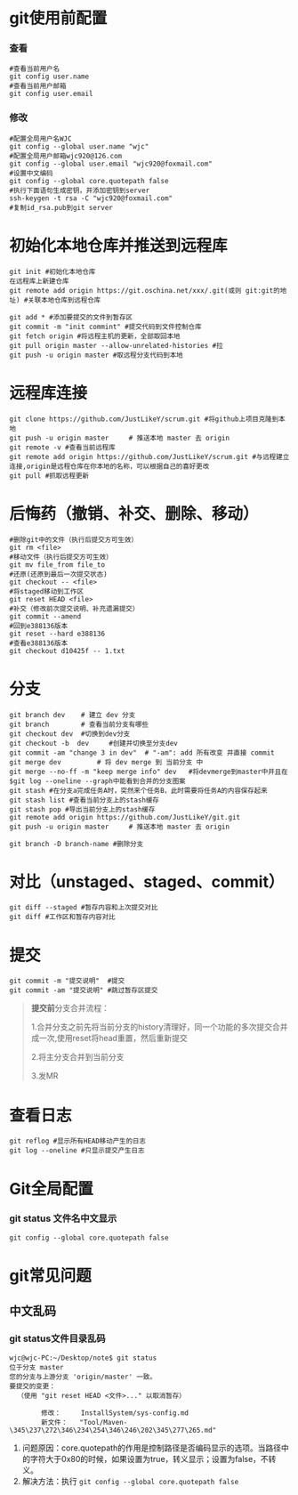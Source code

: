 # git使用前配置

### 查看

```shell
#查看当前用户名
git config user.name
#查看当前用户邮箱
git config user.email
```

### 修改

```shell
#配置全局用户名WJC
git config --global user.name "wjc"
#配置全局用户邮箱wjc920@126.com
git config --global user.email "wjc920@foxmail.com"
#设置中文编码
git config --global core.quotepath false
#执行下面语句生成密钥，并添加密钥到server
ssh-keygen -t rsa -C "wjc920@foxmail.com" 
#复制id_rsa.pub到git server
```

# 初始化本地仓库并推送到远程库

```shell
git init #初始化本地仓库
在远程库上新建仓库
git remote add origin https://git.oschina.net/xxx/.git(或则 git:git的地址) #关联本地仓库到远程仓库

git add * #添加要提交的文件到暂存区
git commit -m "init commint" #提交代码到文件控制仓库
git fetch origin #将远程主机的更新，全部取回本地 
git pull origin master --allow-unrelated-histories #拉
git push -u origin master #取远程分支代码到本地
```

# 远程库连接

```shell
git clone https://github.com/JustLikeY/scrum.git #将github上项目克隆到本地
git push -u origin master     # 推送本地 master 去 origin
git remote -v #查看当前远程库
git remote add origin https://github.com/JustLikeY/scrum.git #与远程建立连接,origin是远程仓库在你本地的名称，可以根据自己的喜好更改
git pull #抓取远程更新
```

# 后悔药（撤销、补交、删除、移动）

```shell
#删除git中的文件（执行后提交方可生效）
git rm <file>
#移动文件（执行后提交方可生效）
git mv file_from file_to
#还原(还原到最后一次提交状态)
git checkout -- <file>
#将staged移动到工作区
git reset HEAD <file>
#补交（修改前次提交说明、补充遗漏提交）
git commit --amend
#回到e388136版本
git reset --hard e388136 
#查看e388136版本
git checkout d10425f -- 1.txt
```

# 分支

```shell
git branch dev    # 建立 dev 分支
git branch        # 查看当前分支有哪些
git checkout dev  #切换到dev分支
git checkout -b  dev     #创建并切换至分支dev
git commit -am "change 3 in dev"  # "-am": add 所有改变 并直接 commit
git merge dev         # 将 dev merge 到 当前分支 中
git merge --no-ff -m "keep merge info" dev   #将devmerge到master中并且在$git log --oneline --graph中能看到合并的分支图案
git stash #在分支a完成任务A时，突然来个任务B，此时需要将任务A的内容保存起来
git stash list #查看当前分支上的stash缓存
git stash pop #导出当前分支上的stash缓存
git remote add origin https://github.com/JustLikeY/git.git
git push -u origin master     # 推送本地 master 去 origin

git branch -D branch-name #删除分支
```

# 对比（unstaged、staged、commit）

```shell
git diff --staged #暂存内容和上次提交对比
git diff #工作区和暂存内容对比
```

# 提交

```shell
git commit -m "提交说明"  #提交
git commit -am "提交说明" #跳过暂存区提交
```

>**提交前**分支合并流程：
>
>1.合并分支之前先将当前分支的history清理好，同一个功能的多次提交合并成一次,使用reset将head重置，然后重新提交
>
>2.将主分支合并到当前分支
>
>3.发MR

# 查看日志

```shell
git reflog #显示所有HEAD移动产生的日志
git log --oneline #只显示提交产生日志
```
# Git全局配置

### git status 文件名中文显示

```shell
git config --global core.quotepath false
```

# git常见问题

## 中文乱码

### git status文件目录乱码

```
wjc@wjc-PC:~/Desktop/note$ git status
位于分支 master
您的分支与上游分支 'origin/master' 一致。
要提交的变更：
  （使用 "git reset HEAD <文件>..." 以取消暂存）

        修改：     InstallSystem/sys-config.md
        新文件：   "Tool/Maven-\345\237\272\346\234\254\346\246\202\345\277\265.md"
```

1. 问题原因：core.quotepath的作用是控制路径是否编码显示的选项。当路径中的字符大于0x80的时候，如果设置为true，转义显示；设置为false，不转义。
2. 解决方法：执行 `git config --global core.quotepath false`







